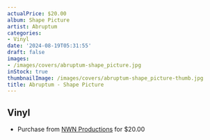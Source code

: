 ```yaml
---
actualPrice: $20.00
album: Shape Picture
artist: Abruptum
categories:
- Vinyl
date: '2024-08-19T05:31:55'
draft: false
images:
- /images/covers/abruptum-shape_picture.jpg
inStock: true
thumbnailImage: /images/covers/abruptum-shape_picture-thumb.jpg
title: Abruptum - Shape Picture
---
```


## Vinyl
* Purchase from [NWN Productions](http://shop.nwnprod.com/index.php?route=product/product&path=76&product_id=54534&sort=pd.name&order=ASC) for $20.00
